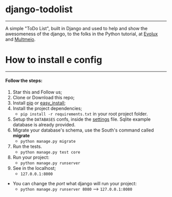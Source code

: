 django-todolist
===============
-----------
A simple "ToDo List", built in Django and used to help and show the awesomeness of the django,
to the folks in the Python tutorial, at [Evolux](http://evolux.net.br) and [Multmeio](http://www.multmeio.com.br).

How to install e config
===============
-----------
#### Follow the steps:

1. Star this and Follow us;
2. Clone or Download this repo;
3. Install [pip](http://www.pip-installer.org/en/latest/) or [easy_install](http://pythonhosted.org/distribute/easy_install.html);
4. Install the project dependencies;
    - ```pip install -r requirements.txt``` in your root project folder.
5. Setup the ```DATABASES``` confs, inside the [settings](https://github.com/multmeio/django-todolist/blob/master/todolist/settings.py#L20) file. Sqlite example database is already provided.
6. Migrate your database's  schema, use the South's command called **migrate**
    - ```python manage.py migrate```
7. Run the tests.
    - ```python manage.py test core```
8. Run your project:
    - ```python manage.py runserver```
9. See in the localhost;
    - ```127.0.0.1:8000```

- You can change the *port* what django will run your project:
    - ```python manage.py runserver 8080``` --> ```127.0.0.1:8080```
